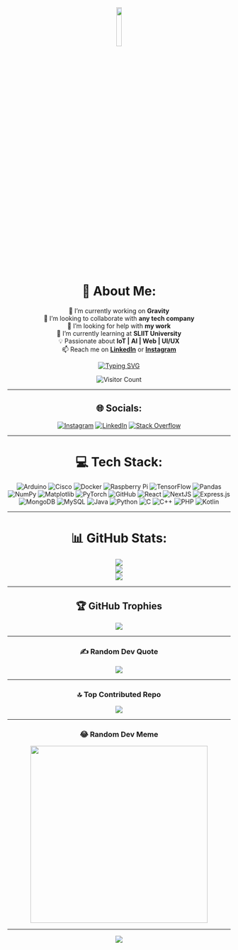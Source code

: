 <div align="center">
  <img src="https://i.pinimg.com/originals/3f/7e/4e/3f7e4eff7c96e9fe4b8b4b1ff3f7bdb5.gif" width="15%">

# 💫 About Me:
🔭 I’m currently working on **Gravity** <br>
👯 I’m looking to collaborate with **any tech company** <br>
🤝 I’m looking for help with **my work** <br>
🌱 I’m currently learning at **SLIIT University** <br>
💡 Passionate about **IoT | AI | Web | UI/UX** <br>
📫 Reach me on **[LinkedIn](https://linkedin.com/in/venura123)** or **[Instagram](https://instagram.com/venu_nasa)**

<a href="https://git.io/typing-svg">
  <img src="https://readme-typing-svg.demolab.com?font=Fira+Code&pause=1000&color=36BCF7&center=true&vCenter=true&width=800&lines=Turning+ideas+into+reality+with+code;Building+innovative+tech+solutions;Always+learning+and+improving;Coding+is+my+superpower" alt="Typing SVG" />
</a>

<p align="center">
  <img src="https://profile-counter.glitch.me/venura449/count.svg" alt="Visitor Count" />
</p>

---

## 🌐 Socials:
[![Instagram](https://img.shields.io/badge/Instagram-%23E4405F.svg?logo=Instagram&logoColor=white)](https://instagram.com/venu_nasa)
[![LinkedIn](https://img.shields.io/badge/LinkedIn-%230077B5.svg?logo=linkedin&logoColor=white)](https://linkedin.com/in/venura123)
[![Stack Overflow](https://img.shields.io/badge/-Stackoverflow-FE7A16?logo=stack-overflow&logoColor=white)](https://stackoverflow.com/users/23334738)

---

# 💻 Tech Stack:
![Arduino](https://img.shields.io/badge/-Arduino-00979D?style=for-the-badge&logo=Arduino&logoColor=white)
![Cisco](https://img.shields.io/badge/cisco-%23049fd9.svg?style=for-the-badge&logo=cisco&logoColor=black)
![Docker](https://img.shields.io/badge/docker-%230db7ed.svg?style=for-the-badge&logo=docker&logoColor=white)
![Raspberry Pi](https://img.shields.io/badge/-RaspberryPi-C51A4A?style=for-the-badge&logo=Raspberry-Pi)
![TensorFlow](https://img.shields.io/badge/TensorFlow-%23FF6F00.svg?style=for-the-badge&logo=TensorFlow&logoColor=white)
![Pandas](https://img.shields.io/badge/pandas-%23150458.svg?style=for-the-badge&logo=pandas&logoColor=white)
![NumPy](https://img.shields.io/badge/numpy-%23013243.svg?style=for-the-badge&logo=numpy&logoColor=white)
![Matplotlib](https://img.shields.io/badge/Matplotlib-%23ffffff.svg?style=for-the-badge&logo=Matplotlib&logoColor=black)
![PyTorch](https://img.shields.io/badge/PyTorch-%23EE4C2C.svg?style=for-the-badge&logo=PyTorch&logoColor=white)
![GitHub](https://img.shields.io/badge/github-%23121011.svg?style=for-the-badge&logo=github&logoColor=white)
![React](https://img.shields.io/badge/react-%2320232a.svg?style=for-the-badge&logo=react&logoColor=%2361DAFB)
![NextJS](https://img.shields.io/badge/Next-black?style=for-the-badge&logo=next.js&logoColor=white)
![Express.js](https://img.shields.io/badge/express.js-%23404d59.svg?style=for-the-badge&logo=express&logoColor=%2361DAFB)
![MongoDB](https://img.shields.io/badge/MongoDB-%234ea94b.svg?style=for-the-badge&logo=mongodb&logoColor=white)
![MySQL](https://img.shields.io/badge/mysql-4479A1.svg?style=for-the-badge&logo=mysql&logoColor=white)
![Java](https://img.shields.io/badge/java-%23ED8B00.svg?style=for-the-badge&logo=openjdk&logoColor=white)
![Python](https://img.shields.io/badge/python-3670A0?style=for-the-badge&logo=python&logoColor=ffdd54)
![C](https://img.shields.io/badge/c-%2300599C.svg?style=for-the-badge&logo=c&logoColor=white)
![C++](https://img.shields.io/badge/c++-%2300599C.svg?style=for-the-badge&logo=c%2B%2B&logoColor=white)
![PHP](https://img.shields.io/badge/php-%23777BB4.svg?style=for-the-badge&logo=php&logoColor=white)
![Kotlin](https://img.shields.io/badge/kotlin-%237F52FF.svg?style=for-the-badge&logo=kotlin&logoColor=white)

---

# 📊 GitHub Stats:
![](https://github-readme-stats.vercel.app/api?username=venura449&theme=radical&hide_border=true&include_all_commits=true&count_private=true)<br/>
![](https://github-readme-streak-stats.herokuapp.com/?user=venura449&theme=radical&hide_border=true)<br/>
![](https://github-readme-stats.vercel.app/api/top-langs/?username=venura449&theme=radical&hide_border=true&layout=compact)

---

## 🏆 GitHub Trophies
![](https://github-profile-trophy.vercel.app/?username=venura449&theme=radical&no-frame=true&no-bg=false&margin-w=4)

---

### ✍️ Random Dev Quote
![](https://quotes-github-readme.vercel.app/api?type=horizontal&theme=radical)

---

### 🔝 Top Contributed Repo
![](https://github-contributor-stats.vercel.app/api?username=venura449&limit=5&theme=radical&combine_all_yearly_contributions=true)

---

### 😂 Random Dev Meme
<img src="https://randommeme-five.vercel.app/" style="height: 400px;"/>

---

[![](https://visitcount.itsvg.in/api?id=venura449&icon=0&color=0)](https://visitcount.itsvg.in)
</div>

<!-- Proudly created with GPRM ( https://gprm.itsvg.in ) -->
